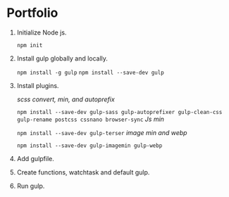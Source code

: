 # Portfolio

1. Initialize Node js.

   `npm init`

2. Install gulp globally and locally.

   `npm install -g gulp`
   `npm install --save-dev gulp`

3. Install plugins.

   _scss convert, min, and autoprefix_

   `npm install --save-dev gulp-sass gulp-autoprefixer gulp-clean-css gulp-rename postcss cssnano browser-sync`
   _Js min_

   `npm install --save-dev gulp-terser`
   _image min and webp_

   `npm install --save-dev gulp-imagemin gulp-webp`

4. Add gulpfile.
5. Create functions, watchtask and default gulp.
6. Run gulp.
